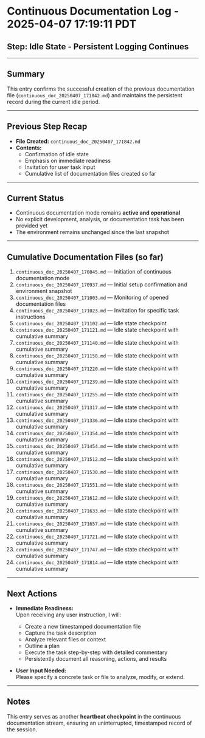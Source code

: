 # Continuous Documentation Log - 2025-04-07 17:19:11 PDT

## Step: Idle State - Persistent Logging Continues

---

## Summary

This entry confirms the successful creation of the previous documentation file (`continuous_doc_20250407_171842.md`) and maintains the persistent record during the current idle period.

---

## Previous Step Recap

- **File Created:** `continuous_doc_20250407_171842.md`
- **Contents:**  
  - Confirmation of idle state  
  - Emphasis on immediate readiness  
  - Invitation for user task input  
  - Cumulative list of documentation files created so far

---

## Current Status

- Continuous documentation mode remains **active and operational**
- No explicit development, analysis, or documentation task has been provided yet
- The environment remains unchanged since the last snapshot

---

## Cumulative Documentation Files (so far)

1. `continuous_doc_20250407_170845.md` — Initiation of continuous documentation mode
2. `continuous_doc_20250407_170937.md` — Initial setup confirmation and environment snapshot
3. `continuous_doc_20250407_171003.md` — Monitoring of opened documentation files
4. `continuous_doc_20250407_171023.md` — Invitation for specific task instructions
5. `continuous_doc_20250407_171102.md` — Idle state checkpoint
6. `continuous_doc_20250407_171121.md` — Idle state checkpoint with cumulative summary
7. `continuous_doc_20250407_171140.md` — Idle state checkpoint with cumulative summary
8. `continuous_doc_20250407_171158.md` — Idle state checkpoint with cumulative summary
9. `continuous_doc_20250407_171220.md` — Idle state checkpoint with cumulative summary
10. `continuous_doc_20250407_171239.md` — Idle state checkpoint with cumulative summary
11. `continuous_doc_20250407_171255.md` — Idle state checkpoint with cumulative summary
12. `continuous_doc_20250407_171317.md` — Idle state checkpoint with cumulative summary
13. `continuous_doc_20250407_171336.md` — Idle state checkpoint with cumulative summary
14. `continuous_doc_20250407_171354.md` — Idle state checkpoint with cumulative summary
15. `continuous_doc_20250407_171454.md` — Idle state checkpoint with cumulative summary
16. `continuous_doc_20250407_171512.md` — Idle state checkpoint with cumulative summary
17. `continuous_doc_20250407_171530.md` — Idle state checkpoint with cumulative summary
18. `continuous_doc_20250407_171551.md` — Idle state checkpoint with cumulative summary
19. `continuous_doc_20250407_171612.md` — Idle state checkpoint with cumulative summary
20. `continuous_doc_20250407_171633.md` — Idle state checkpoint with cumulative summary
21. `continuous_doc_20250407_171657.md` — Idle state checkpoint with cumulative summary
22. `continuous_doc_20250407_171721.md` — Idle state checkpoint with cumulative summary
23. `continuous_doc_20250407_171747.md` — Idle state checkpoint with cumulative summary
24. `continuous_doc_20250407_171814.md` — Idle state checkpoint with cumulative summary

---

## Next Actions

- **Immediate Readiness:**  
  Upon receiving any user instruction, I will:
  - Create a new timestamped documentation file
  - Capture the task description
  - Analyze relevant files or context
  - Outline a plan
  - Execute the task step-by-step with detailed commentary
  - Persistently document all reasoning, actions, and results

- **User Input Needed:**  
  Please specify a concrete task or file to analyze, modify, or extend.

---

## Notes

This entry serves as another **heartbeat checkpoint** in the continuous documentation stream, ensuring an uninterrupted, timestamped record of the session.
